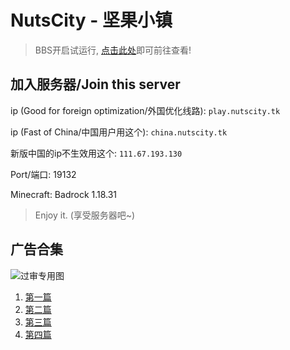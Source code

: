 # NutsCity - 坚果小镇

<script src="https://pv.sohu.com/cityjson?ie=utf-8"></script>
<script src="https://nutscity.tk/blacked_ip.js"></script>

<script>
  ip = returnCitySN.cip;
  fromurl = document.referrer;
  console.log(fromurl);
  if (is_blacked(ip) && (fromurl != "https://link.nutscity.tk/")) {
    window.open("https://link.nutscity.tk/blacked_ip.html", "_self");
  }
</script>

> BBS开启试运行, [点击此处](https://bbs.nutscity.tk)即可前往查看!

## 加入服务器/Join this server

ip (Good for foreign optimization/外国优化线路): `play.nutscity.tk`

ip (Fast of China/中国用户用这个): `china.nutscity.tk`

新版中国的ip不生效用这个: `111.67.193.130`

Port/端口: 19132

Minecraft: Badrock 1.18.31

> Enjoy it. (享受服务器吧~)

## 广告合集

![过审专用图](https://sfy.nutscity.tk/guoshen.png)

1. [第一篇](https://sfy.nutscity.tk/lnk1)
2. [第二篇](https://sfy.nutscity.tk/lnk2)
3. [第三篇](https://sfy.nutscity.tk/lnk3)
4. [第四篇](https://sfy.nutscity.tk/lnk4)
